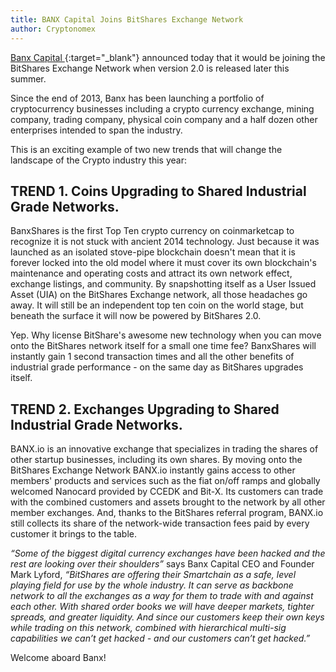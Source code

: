 ```yaml
---
title: BANX Capital Joins BitShares Exchange Network
author: Cryptonomex
---
```


[Banx Capital ](http://banxcapital.com){:target="_blank"} announced today that it would be joining the BitShares Exchange Network when version 2.0 is released later this summer.

Since the end of 2013, Banx has been launching a portfolio of cryptocurrency businesses including a crypto currency exchange, mining company, trading company, physical coin company and a half dozen other enterprises intended to span the industry.

This is an exciting example of two new trends that will change the landscape of the Crypto industry this year:

<!--more-->

## TREND 1.  Coins Upgrading to Shared Industrial Grade Networks.

BanxShares is the first Top Ten crypto currency on coinmarketcap to recognize it is not stuck with ancient 2014 technology.  Just because it was launched as an isolated stove-pipe blockchain doesn't mean that it is forever locked into the old model where it must cover its own blockchain's maintenance and operating costs and attract its own network effect, exchange listings, and community.  By snapshotting itself as a User Issued Asset (UIA) on the BitShares Exchange network, all those headaches go away.   It will still be an independent top ten coin on the world stage, but beneath the surface it will now be powered by BitShares 2.0. 

Yep.  Why license BitShare's awesome new technology when you can move onto the BitShares network itself for a small one time fee?  BanxShares will instantly gain 1 second transaction times and all the other benefits of industrial grade performance - on the same day as BitShares upgrades itself. 

## TREND 2.  Exchanges Upgrading to Shared Industrial Grade Networks.

BANX.io is an innovative exchange that specializes in trading the shares of other startup businesses, including its own shares.  By moving onto the BitShares Exchange Network BANX.io instantly gains access to other members' products and services such as the fiat on/off ramps and globally welcomed Nanocard provided by CCEDK and Bit-X.   Its customers can trade with the combined customers and assets brought to the network by all other member exchanges.   And, thanks to the BitShares referral program, BANX.io still collects its share of the network-wide transaction fees paid by every customer it brings to the table.

*“Some of the biggest digital currency exchanges have been hacked and the rest are looking over their shoulders”* says Banx Capital CEO and Founder Mark Lyford, *“BitShares are offering their Smartchain as a safe, level playing field for use by the whole industry.  It can serve as backbone network to all the exchanges as a way for them to trade with and against each other.  With shared order books we will have deeper markets, tighter spreads, and greater liquidity.  And since our customers keep their own keys while trading on this network, combined with hierarchical multi-sig capabilities we can’t get hacked - and our customers can’t get hacked.”*

Welcome aboard Banx!